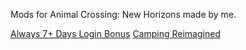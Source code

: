 Mods for Animal Crossing: New Horizons made by me.

[Always 7+ Days Login Bonus](https://github.com/nivsga/Always7PlusDaysLoginBonus)
[Camping Reimagined](https://github.com/nivsga/CampingReimagined)
